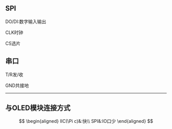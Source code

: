 ## SPI

DO/DI:数字输入输出

CLK时钟

CS选片

## 串口

T/R发/收

GND共接地

---

## 与OLED模块连接方式

$$
\begin{aligned}
IIC(\Pi c)&:快\\
SPI&:IO口少
\end{aligned}
$$


